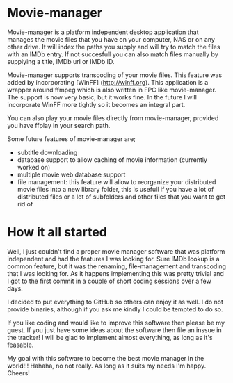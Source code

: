# Movie-manager
Movie-manager is a platform independent desktop application that manages the movie files that you have on your computer, NAS or on any other drive. It will index the paths you supply and will try to match the files with an IMDb entry. If not succesfull you can also match files manually by supplying a title, IMDb url or IMDb ID.

Movie-manager supports transcoding of your movie files. This feature was added by incorporating [WinFF] (http://winff.org). This application is a wrapper around ffmpeg which is also written in FPC like movie-manager. The support is now very basic, but it works fine. In the future I will incorporate WinFF more tightly so it becomes an integral part.

You can also play your movie files directly from movie-manager, provided you have ffplay in your search path.

Some future features of movie-manager are;
- subtitle downloading
- database support to allow caching of movie information (currently worked on)
- multiple movie web database support
- file management: this feature will allow to reorganize your distributed movie files into a new library folder, this is usefull if you have a lot of distributed files or a lot of subfolders and other files that you want to get rid of

# How it all started
Well, I just couldn't find a proper movie manager software that was platform independent and had the features I was looking for. Sure IMDb lookup is a common feature, but it was the renaming, file-management and transcoding that I was looking for. As it happens implementing this was pretty trivial and I got to the first commit in a couple of short coding sessions over a few days.

I decided to put everything to GitHub so others can enjoy it as well. I do not provide binaries, although if you ask me kindly I could be tempted to do so.

If you like coding and would like to improve this software then please be my guest. If you just have some ideas about the software then file an inssue in the tracker! I will be glad to implement almost everything, as long as it's feasable.

My goal with this software to become the best movie manager in the world!!!  Hahaha, no not really. As long as it suits my needs I'm happy. Cheers!
